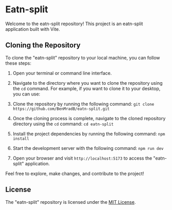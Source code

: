 # Eatn-split

Welcome to the eatn-split repository! This project is an eatn-split application built with Vite.

## Cloning the Repository

To clone the "eatn-split" repository to your local machine, you can follow these steps:

1. Open your terminal or command line interface.

2. Navigate to the directory where you want to clone the repository using the `cd` command. For example, if you want to clone it to your desktop, you can use:

3. Clone the repository by running the following command: `git clone https://github.com/BenMradB/eatn-split.git`

4. Once the cloning process is complete, navigate to the cloned repository directory using the `cd` command: `cd eatn-split`

5. Install the project dependencies by running the following command: `npm install`

6. Start the development server with the following command: `npm run dev`

7. Open your browser and visit `http://localhost:5173` to access the "eatn-split" application.

Feel free to explore, make changes, and contribute to the project!

## License

The "eatn-split" repository is licensed under the [MIT License](EATN_SPLIT_LICENSE).
